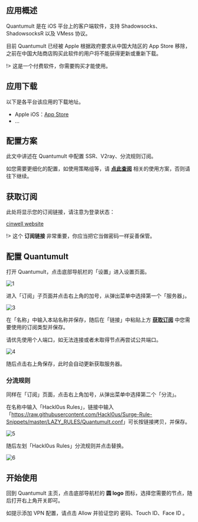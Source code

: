 ## 应用概述

Quantumult 是在 iOS 平台上的客户端软件，支持 Shadowsocks、ShadowsocksR 以及 VMess 协议。

目前 Quantumult 已经被 Apple 根据政府要求从中国大陆区的 App Store 移除，之前在中国大陆商店购买此软件的用户将不能获得更新或重新下载。

!> 这是一个付费软件，你需要购买才能使用。

## 应用下载

以下是各平台该应用的下载地址。

- Apple iOS：[App Store](https://itunes.apple.com/us/app/quantumult/id1252015438?ls=1&mt=8)
- ...

## 配置方案

此文中讲述在 Quantumult 中配置 SSR、V2ray、分流规则订阅。

如您需要更细化的配置，如使用策略组等，请 **[点此查阅](/iOS/Quantumult_conf.md)** 相关的使用方案，否则请往下继续。

## 获取订阅

此处将显示您的订阅链接，请注意为登录状态：

[cinwell website](/sublink?type=quantumult_sub ':include :type=markdown')

!> 这个 **订阅链接** 非常重要，你应当把它当做密码一样妥善保管。

## 配置 Quantumult

打开 Quantumult，点击底部导航栏的「设置」进入设置页面。

![1](https://i.loli.net/2019/01/11/5c382573c80a9.jpeg ':size=200')

进入「订阅」子页面并点击右上角的加号，从弹出菜单中选择第一个「服务器」。

![3](https://i.loli.net/2019/01/11/5c3828b395d90.png ':size=200')

在「名称」中输入本站名称并保存，随后在「链接」中粘贴上方 **[获取订阅](#获取订阅)** 中您需要使用的订阅类型并保存。

请优先使用个人端口，如无法连接或者未取得节点再尝试公共端口。

![4](https://i.loli.net/2019/01/11/5c382b0171a12.jpeg ':size=600')

随后点击右上角保存，此时会自动更新获取服务器。

### 分流规则

同样在「订阅」页面，点击右上角加号，从弹出菜单中选择第二个「分流」。

在名称中输入「Hackl0us Rules」，链接中输入「<https://raw.githubusercontent.com/Hackl0us/Surge-Rule-Snippets/master/LAZY_RULES/Quantumult.conf>」可长按链接拷贝，并保存。

![5](https://i.loli.net/2019/01/11/5c382e0a2969c.jpeg ':size=600')

随后左划「Hackl0us Rules」分流规则并点击替换。

![6](https://i.loli.net/2019/01/11/5c382ec662425.jpeg ':size=400')

## 开始使用

回到 Quantumult 主页，点击底部导航栏的 **圆 logo** 图标，选择您需要的节点，随后打开右上角开关即可。

如提示添加 VPN 配置，请点击 Allow 并验证您的 密码、Touch ID、Face ID 。
